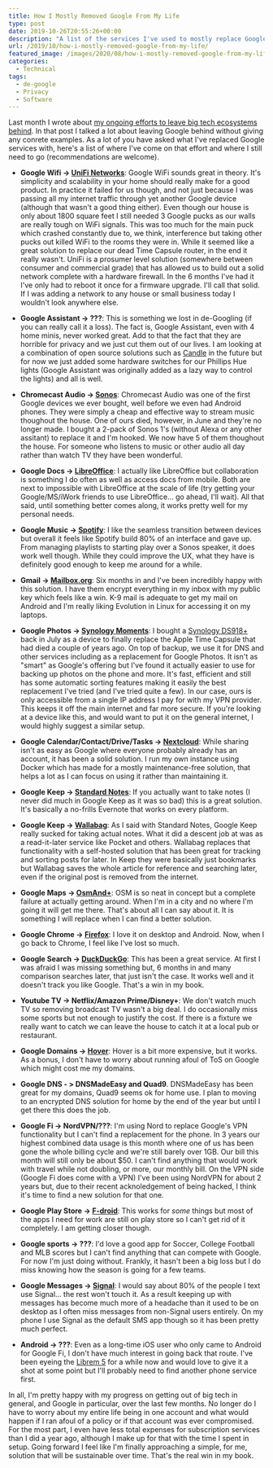 ```yaml
---
title: How I Mostly Removed Google From My Life
type: post
date: 2019-10-26T20:55:26+00:00
description: "A list of the services I've used to mostly replace Google in my life."
url: /2019/10/how-i-mostly-removed-google-from-my-life/
featured_image: /images/2020/08/how-i-mostly-removed-google-from-my-life.jpg
categories:
  - Technical
tags:
  - de-google
  - Privacy
  - Software
---
```


Last month I wrote about [my ongoing efforts to leave big tech ecosystems behind](/2019/09/leaving-big-tech-ecosystems-behind/ "Post: Leaving Big Tech Ecosystems Behind"). In that post I talked a lot about leaving Google behind without giving any conrete examples. As a lot of you have asked what I've replaced Google services with, here's a list of where I've come on that effort and where I still need to go (recommendations are welcome).

* **Google Wifi -> [UniFi Networks](https://unifi-network.ui.com/)**: Google WiFi sounds great in theory. It's simplicity and scalability in your home should really make for a good product. In practice it failed for us though, and not just because I was passing all my internet traffic through yet another Google device (although that wasn't a good thing either). Even though our house is only about 1800 square feet I still needed 3 Google pucks as our walls are really tough on WiFi signals. This was too much for the main puck which crashed constantly due to, we think, interference but taking other pucks out killed WiFi to the rooms they were in. While it seemed like a great solution to replace our dead Time Capsule router, in the end it really wasn't. UniFi is a prosumer level solution (somewhere between consumer and commercial grade) that has allowed us to build out a solid network complete with a hardware firewall. In the 6 months I've had it I've only had to reboot it once for a firmware upgrade. I'll call that solid. If I was adding a network to any house or small business today I wouldn't look anywhere else.

* **Google Assistant -> ???**: This is something we lost in de-Googling (if you can really call it a loss). The fact is, Google Assistant, even with 4 home minis, never worked great. Add to that the fact that they are horrible for privacy and we just cut them out of our lives. I am looking at a combination of open source solutions such as [Candle](https://www.candlesmarthome.com/) in the future but for now we just added some hardware switches for our Phillips Hue lights (Google Assistant was originally added as a lazy way to control the lights) and all is well.

* **Chromecast Audio -> [Sonos](https://www.sonos.com)**: Chromecast Audio was one of the first Google devices we ever bought, well before we even had Android phones. They were simply a cheap and effective way to stream music thoughout the house. One of ours died, however, in June and they're no longer made. I bought a 2-pack of Sonos 1's (without Alexa or any other assitant) to replace it and I'm hooked. We now have 5 of them thoughout the house. For someone who listens to music or other audio all day rather than watch TV they have been wonderful.

* **Google Docs -> [LibreOffice](https://www.libreoffice.org/)**: I actually like LibreOffice but collaboration is something I do often as well as access docs from mobile. Both are next to impossible with LibreOffice at the scale of life (try getting your Google/MS/iWork friends to use LibreOffice... go ahead, I'll wait). All that said, until something better comes along, it works pretty well for my personal needs.

* **Google Music -> [Spotify](https://www.spotify.com)**: I like the seamless transition between devices but overall it feels like Spotify build 80% of an interface and gave up. From managing playlists to starting play over a Sonos speaker, it does work well though. While they could improve the UX, what they have is definitely good enough to keep me around for a while.

* **Gmail -> [Mailbox.org](https://mailbox.org)**: Six months in and I've been incredibly happy with this solution. I have them encrypt everything in my inbox with my public key which feels like a win. K-9 mail is adequate to get my mail on Android and I'm really liking Evolution in Linux for accessing it on my laptops.

* **Google Photos -> [Synology Moments](https://www.synology.com/en-us/dsm/feature/moments)**: I bought a [Synology DS918+](https://www.synology.com/en-global/products/DS918+) back in July as a device to finally replace the Apple Time Capsule that had died a couple of years ago. On top of backup, we use it for DNS and other services including as a replacement for Google Photos. It isn't as "smart" as Google's offering but I've found it actually easier to use for backing up photos on the phone and more. It's fast, efficient and still has some automatic sorting features making it easily the best replacement I've tried (and I've tried quite a few). In our case, ours is only accessible from a single IP address I pay for with my VPN provider. This keeps it off the main internet and far more secure. If you're looking at a device like this, and would want to put it on the general internet, I would highly suggest a similar setup.

* **Google Calendar/Contact/Drive/Tasks -> [Nextcloud](https://nextcloud.com/)**: While sharing isn't as easy as Google where everyone probably already has an account, it has been a solid solution. I run my own instance using Docker which has made for a mostly maintenance-free solution, that helps a lot as I can focus on using it rather than maintaining it.

* **Google Keep -> [Standard Notes](https://standardnotes.org/)**: If you actually want to take notes (I never did much in Google Keep as it was so bad) this is a great solution. It's basically a no-frills Evernote that works on every platform.

* **Google Keep -> [Wallabag](https://wallabag.org)**: As I said with Standard Notes, Google Keep really sucked for taking actual notes. What it did a descent job at was as a read-it-later service like Pocket and others. Wallabag replaces that functionality with a self-hosted solution that has been great for tracking and sorting posts for later. In Keep they were basically just bookmarks but Wallabag saves the whole article for reference and searching later, even if the original post is removed from the internet.

* **Google Maps -> [OsmAnd+](https://osmand.net/)**: OSM is so neat in concept but a complete failure at actually getting around. When I'm in a city and no where I'm going it will get me there. That's about all I can say about it. It is something I will replace when I can find a better solution.

* **Google Chrome -> [Firefox](https://www.mozilla.org/en-US/firefox)**: I love it on desktop and Android. Now, when I go back to Chrome, I feel like I've lost so much.

* **Google Search -> [DuckDuckGo](https://duckduckgo.com/)**: This has been a great service. At first I was afraid I was  missing something but, 6 months in and many comparison searches later, that just isn't the case. It works well and it doesn't track you like Google. That's a win in my book.

* **Youtube TV -> Netflix/Amazon Prime/Disney+**: We don't watch much TV so removing broadcast TV wasn't a big deal. I do occasionally miss some sports but not enough to justify the cost. If there is a fixture we really want to catch we can leave the house to catch it at a local pub or restaurant.

* **Google Domains -> [Hover](https://www.hover.com/)**: Hover is a bit more expensive, but it works. As a bonus, I don't have to worry about running afoul of ToS on Google which might cost me my domains.

* **Google DNS - > DNSMadeEasy and Quad9**. DNSMadeEasy has been great for my domains, Quad9 seems ok for home use. I plan to moving to an encrypted DNS solution for home by the end of the year but until I get there this does the job.

* **Google Fi -> NordVPN/???**: I'm using Nord to replace Google's VPN functionality but I can't find a replacement for the phone. In 3 years our highest combined data usage is this month where one of us has been gone the whole billing cycle and we're still barely over 1GB. Our bill this month will still only be about $50. I can't find anything that would work with travel while not doubling, or more, our monthly bill. On the VPN side (Google Fi does come with a VPN) I've been using NordVPN for about 2 years but, due to their recent acknoledgement of being hacked, I think it's time to find a new solution for that one.

* **Google Play Store -> [F-droid](https://f-droid.org)**: This works for _some_ things but most of the apps I need for work are still on play store so I can't get rid of it completely. I am getting closer though.

* **Google sports -> ???**: I'd love a good app for Soccer, College Football and MLB scores but I can't find anything that can compete with Google. For now I'm just doing without. Frankly, it hasn't been a big loss but I do miss knowing how the season is going for a few teams.

* **Google Messages -> [Signal](https://signal.org/)**: I would say about 80% of the people I text use Signal... the rest won't touch it. As a result keeping up with messages has become much more of a headache than it used to be on desktop as I often miss messages from non-Signal users entirely. On my phone I use Signal as the default SMS app though so it has been pretty much perfect.

* **Android -> ???**: Even as a long-time iOS user who only came to Android for Google Fi, I don't have much interest in going back that route. I've been eyeing the [Librem 5](https://puri.sm/products/librem-5/) for a while now and would love to give it a shot at some point but I'll probably need to find another phone service first.

In all, I'm pretty happy with my progress on getting out of big tech in general, and Google in particular, over the last few months. No longer do I have to worry about my entire life being in one account and what would happen if I ran afoul of a policy or if that account was ever compromised. For the most part, I even have less total expenses for subscription services than I did a year ago, although I make up for that with the time I spent in setup. Going forward I feel like I'm finally approaching a simple, for me, solution that will be sustainable over time. That's the real win in my book.